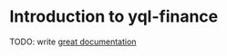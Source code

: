 # Introduction to yql-finance

TODO: write [great documentation](http://jacobian.org/writing/what-to-write/)
